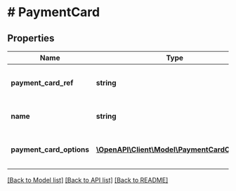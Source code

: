 # # PaymentCard

## Properties

Name | Type | Description | Notes
------------ | ------------- | ------------- | -------------
**payment_card_ref** | **string** | The payment card reference | [optional] 
**name** | **string** | The payment card name | [optional] 
**payment_card_options** | [**\OpenAPI\Client\Model\PaymentCardOption[]**](PaymentCardOption.md) | All payment card options data | [optional] 

[[Back to Model list]](../../README.md#documentation-for-models) [[Back to API list]](../../README.md#documentation-for-api-endpoints) [[Back to README]](../../README.md)


